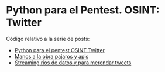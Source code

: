 Python para el Pentest. OSINT: Twitter
======================================

Código relativo a la serie de posts:

* [Python para el pentest OSINT Twitter](http://www.securityartwork.es/2014/10/30/python-para-el-pentest-osint-twitter-1/)
* [Manos a la obra pajaros y apis](http://www.securityartwork.es/2014/11/04/manos-a-la-obra-pajaros-y-apis/)
* [Streaming rios de datos y para merendar tweets](http://www.securityartwork.es/2014/11/06/python-para-el-pentest-osint-twitter-3-streaming-rios-de-datos-y-para-merendar-tweets/)

